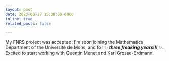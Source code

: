```yaml
---
layout: post
date: 2023-06-27 15:30:00-0400
inline: true
related_posts: false

---
```


My FNRS project was accepted! I'm soon joining the Mathematics Department of the Université de Mons, and for :sparkles: <b><i>three freaking years!!!</i></b> :sparkles:. Excited to start working with Quentin Menet and Karl Grosse-Erdmann.

